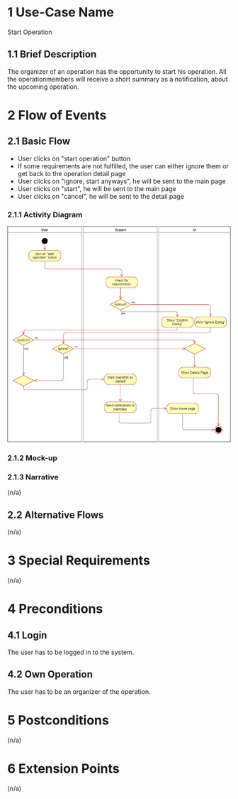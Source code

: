 # 1 Use-Case Name
Start Operation

## 1.1 Brief Description
The organizer of an operation has the opportunity to start his operation. All the operationmembers will receive a short summary as a notification, about the upcoming operation.

# 2 Flow of Events
## 2.1 Basic Flow
- User clicks on "start operation" button
- If some requirements are not fulfilled, the user can either ignore them or get back to the operation detail page
- User clicks on "ignore, start anyways", he will be sent to the main page
- User clicks on "start", he will be sent to the main page
- User clicks on "cancel", he will be sent to the detail page 

### 2.1.1 Activity Diagram
![Start Operation Activity Diagram](../Diagrams/UCs/StartOperation.jpg)

### 2.1.2 Mock-up


### 2.1.3 Narrative
(n/a)

## 2.2 Alternative Flows
(n/a)

# 3 Special Requirements
(n/a)

# 4 Preconditions
## 4.1 Login
The user has to be logged in to the system.
## 4.2 Own Operation
The user has to be an organizer of the operation.
# 5 Postconditions
(n/a)
 
# 6 Extension Points
(n/a)
